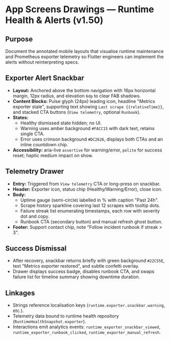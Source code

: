 # App Screens Drawings — Runtime Health & Alerts (v1.50)

## Purpose
Document the annotated mobile layouts that visualise runtime maintenance and Prometheus exporter telemetry so Flutter engineers can implement the alerts without reinterpreting specs.

## Exporter Alert Snackbar
- **Layout:** Anchored above the bottom navigation with 16px horizontal margin, 12px radius, and elevation `6dp` to clear FAB shadows.
- **Content Blocks:** Pulse glyph (24px) leading icon, headline "Metrics exporter stale", supporting text showing `Last scrape {{relativeTime}}`, and stacked CTA buttons (`View telemetry`, optional `Runbook`).
- **States:**
  - Healthy dismissed state hidden; no UI.
  - Warning uses amber background `#FACC15` with dark text, retains single CTA.
  - Error uses crimson background `#DC2626`, displays both CTAs and an inline countdown chip.
- **Accessibility:** aria-live `assertive` for warning/error, `polite` for success reset; haptic medium impact on show.

## Telemetry Drawer
- **Entry:** Triggered from `View telemetry` CTA or long-press on snackbar.
- **Header:** Exporter icon, status chip (Healthy/Warning/Error), close icon.
- **Body:**
  - Uptime gauge (semi-circle) labelled in % with caption "Past 24h".
  - Scrape history sparkline covering last 12 scrapes with tooltip dots.
  - Failure streak list enumerating timestamps, each row with severity dot and copy.
  - Runbook CTA (secondary button) and manual refresh ghost button.
- **Footer:** Support contact chip, note "Follow incident runbook if streak > 3".

## Success Dismissal
- After recovery, snackbar returns briefly with green background `#22C55E`, text "Metrics exporter restored", and subtle confetti overlay.
- Drawer displays success badge, disables runbook CTA, and swaps failure list for timeline summary showing downtime duration.

## Linkages
- Strings reference localisation keys (`runtime.exporter.snackbar.warning`, etc.).
- Telemetry data bound to runtime health repository (`RuntimeHealthSnapshot.exporter`).
- Interactions emit analytics events: `runtime_exporter_snackbar_viewed`, `runtime_exporter_runbook_clicked`, `runtime_exporter_manual_refresh`.
